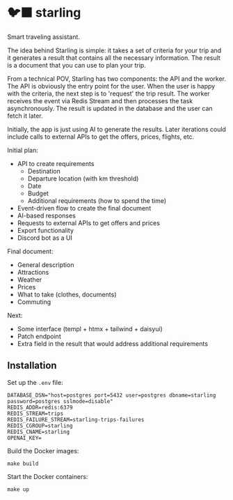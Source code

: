 # 🐦‍⬛ starling

Smart traveling assistant.

The idea behind Starling is simple: it takes a set of criteria for your trip
and it generates a result that contains all the necessary information. The
result is a document that you can use to plan your trip.

From a technical POV, Starling has two components: the API and the worker. The
API is obviously the entry point for the user. When the user is happy with the
criteria, the next step is to 'request' the trip result. The worker receives the
event via Redis Stream and then processes the task asynchronously. The result
is updated in the database and the user can fetch it later.

Initially, the app is just using AI to generate the results. Later iterations
could include calls to external APIs to get the offers, prices, flights, etc.

Initial plan:

- API to create requirements
  - Destination
  - Departure location (with km threshold)
  - Date
  - Budget
  - Additional requirements (how to spend the time)
- Event-driven flow to create the final document
- AI-based responses
- Requests to external APIs to get offers and prices
- Export functionality
- Discord bot as a UI

Final document:

- General description
- Attractions
- Weather
- Prices
- What to take (clothes, documents)
- Commuting

Next:

- Some interface (templ + htmx + tailwind + daisyui)
- Patch endpoint
- Extra field in the result that would address additional requirements

## Installation

Set up the `.env` file:

```
DATABASE_DSN="host=postgres port=5432 user=postgres dbname=starling password=postgres sslmode=disable"
REDIS_ADDR=redis:6379
REDIS_STREAM=trips
REDIS_FAILURE_STREAM=starling-trips-failures
REDIS_CGROUP=starling
REDIS_CNAME=starling
OPENAI_KEY=
```

Build the Docker images:

```
make build
```

Start the Docker containers:

```
make up
```
